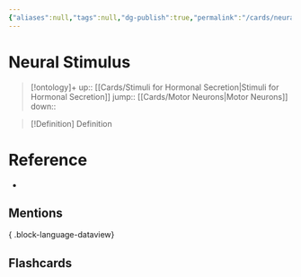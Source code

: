 ```yaml
---
{"aliases":null,"tags":null,"dg-publish":true,"permalink":"/cards/neural-stimulus/","dgPassFrontmatter":true}
---
```


# Neural Stimulus

> [!ontology]+
> up:: [[Cards/Stimuli for Hormonal Secretion\|Stimuli for Hormonal Secretion]]
> jump:: [[Cards/Motor Neurons\|Motor Neurons]]
> down:: 

> [!Definition] Definition
> 

# Reference
- 

## Mentions

{ .block-language-dataview}

## Flashcards

